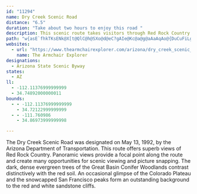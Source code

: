 ```yaml
---
id: "11294"
name: Dry Creek Scenic Road
distance: "6.5"
duration: "Take about two hours to enjoy this road "
description: This scenic route takes visitors through Red Rock Country and the Great Basin Conifer Woodlands.
path: "w{asE`fhkTKsENk@X[t@QlC@h@SXo@d@eC?gAIe@Kc@a@g@aAaAqAo@{DuCuFiLgGgIOk@Ay@Ne@T[TQr@?RFdB~BbBj@NPl@`BNzBTdAhAxB|BfDnAvAvH`DpIxEZ@\\S?q@kA{A_JsJ_@mAy@uIcCmJwBoD_ByDiCmF_AeE_@gAqGuJsB}DcE}IcA_DoByHs@{@sAs@i@e@Um@Ik@KsB]s@cAgAO]u@sDoAyA{BgA{@q@kAaBw@_CiCoKo@qFmAoFAgCQ_DuC{NDoIxBgw@UiDU_B}@mCoAqBcAiAsA_AaCiAa@y@Cm@x@eCfAcCnIeL~j@}s@jGuHnh@sp@`~@w`A|CoEnC{FdTwh@nBcFn@yB^eBXmE@c_A|E_BpCoAlGeEfCgCxGgHnCeDjAeB~AcEl@wDd@{EFsD?wTPkZ]uNa@mEk@_Dk@uBsAkDy@aBoCsDwCgCmH}Eo@m@}fAit@iVkRwKyKmQqSqtCmwDq\\wb@mIcI}d@{WcDmBiCsBwG{GaCeDoFgJsAoB}DyDuDyB{Bs@oA]gG{@qG_BwBaAoI}E{[qRaDqAcEs@mLe@qDo@qDwAusDo~BwEaDiB{AoBqCsBuDcBsEiAgG}D_k@o@gLImE?}RIsJo@uDw@mCkRwd@gJeScAeEYiBOqB?mBJ_CzDy]NeCIsBi@mCcFuM]qBKoBHmCtAsHb@wEAsCSsBYiBs@wBcCyEwBiFoBuHsGuZmCiImFaLgFgIwFsGwIuHaM{HiF_FmBsCw@_@oDgHcCyFs@uBiAmF_AaIwF_cAi@gMOuIo@uOMy@AqBJiFt@aPVqB~@cPh@aG^uHx@sKDaFU_DwA{G{BmE{IcOmHsMsAuDc@yCEyBHgEpAeIjEwTHuACyBOs@y@mC_AiAiAy@{ImC_EeB"
websites:
  - url: "https://www.thearmchairexplorer.com/arizona/dry_creek_scenic_road.php"
    name: The Armchair Explorer
designations:
  - Arizona State Scenic Byway
states:
  - AZ
ll:
  - -112.11376999999999
  - 34.74892000000011
bounds:
  - - -112.11376999999999
    - 34.72122999999999
  - - -111.760986
    - 34.86973999999998

---
```


The Dry Creek Scenic Road was designated on May 13, 1992, by the Arizona Department of Transportation. This route offers superb views of Red Rock Country. Panoramic views provide a focal point along the route and create many opportunities for scenic viewing and picture snapping. The dark, dense evergreen trees of the Great Basin Conifer Woodlands contrast distinctively with the red soil. An occasional glimpse of the Colorado Plateau and the snowcapped San Francisco peaks form an outstanding background to the red and white sandstone cliffs.
